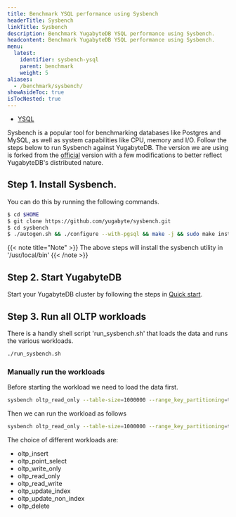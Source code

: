 ```yaml
---
title: Benchmark YSQL performance using Sysbench
headerTitle: Sysbench
linkTitle: Sysbench
description: Benchmark YugabyteDB YSQL performance using Sysbench.
headcontent: Benchmark YugabyteDB YSQL performance using Sysbench.
menu:
  latest:
    identifier: sysbench-ysql
    parent: benchmark
    weight: 5
aliases:
  - /benchmark/sysbench/
showAsideToc: true
isTocNested: true
---
```

<ul class="nav nav-tabs-alt nav-tabs-yb">

  <li >
    <a href="/latest/benchmark/sysbench-ysql/" class="nav-link active">
      <i class="icon-postgres" aria-hidden="true"></i>
      YSQL
    </a>
  </li>

</ul>

Sysbench is a popular tool for benchmarking databases like Postgres and MySQL, as well as system capabilities like CPU, memory and I/O.
Follow the steps below to run Sysbench against YugabyteDB.
The version we are using is forked from the [official](https://github.com/akopytov/sysbench) version with a few modifications to better reflect YugabyteDB's distributed nature.

## Step 1. Install Sysbench.

You can do this by running the following commands.

```sh
$ cd $HOME
$ git clone https://github.com/yugabyte/sysbench.git
$ cd sysbench
$ ./autogen.sh && ./configure --with-pgsql && make -j && sudo make install
```

{{< note title="Note" >}}
The above steps will install the sysbench utility in '/usr/local/bin'
{{< /note >}}

## Step 2. Start YugabyteDB

Start your YugabyteDB cluster by following the steps in [Quick start](https://docs.yugabyte.com/latest/quick-start/explore-ysql/).

## Step 3. Run all OLTP workloads

There is a handly shell script 'run_sysbench.sh' that loads the data and runs the various workloads.
```sh
./run_sysbench.sh
```

### Manually run the workloads

Before starting the workload we need to load the data first.

```sh
sysbench oltp_read_only --table-size=1000000 --range_key_partitioning=true --serial_cache_size=1000 --db-driver=pgsql --pgsql-host=127.0.0.1 --pgsql-port=5433 --pgsql-user=yugabyte --pgsql-db=yugabyte prepare
```

Then we can run the workload as follows

```sh
sysbench oltp_read_only --table-size=1000000 --range_key_partitioning=true --db-driver=pgsql --pgsql-host=127.0.0.1 --pgsql-port=5433 --pgsql-user=yugabyte --pgsql-db=yugabyte --threads=64 --time=120 --warmup-time=120 run
```

The choice of different workloads are:
* oltp_insert
* oltp_point_select
* oltp_write_only
* oltp_read_only
* oltp_read_write
* oltp_update_index
* oltp_update_non_index
* oltp_delete
